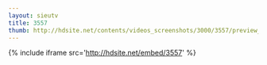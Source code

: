 ```yaml
---
layout: sieutv
title: 3557
thumb: http://hdsite.net/contents/videos_screenshots/3000/3557/preview_360p.mp4.jpg
---
```

{% include iframe src='http://hdsite.net/embed/3557' %}
 
